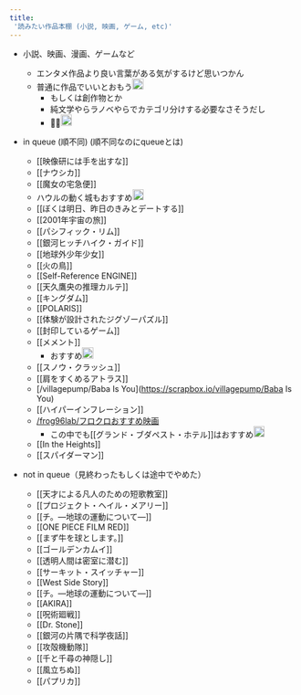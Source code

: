```yaml
---
title:
 '読みたい作品本棚 (小説, 映画, ゲーム, etc)'
---
```


- 小説、映画、漫画、ゲームなど
    - エンタメ作品より良い言葉がある気がするけど思いつかん
    - 普通に作品でいいとおもう<img src='https://scrapbox.io/api/pages/blu3mo-public/takker/icon' alt='takker.icon' height="19.5"/>
        - もしくは創作物とか
        - 純文学やらラノベやらでカテゴリ分けする必要なさそうだし
        - 🙏✅<img src='https://scrapbox.io/api/pages/blu3mo-public/blu3mo/icon' alt='blu3mo.icon' height="19.5"/>

- in queue (順不同) (順不同なのにqueueとは)
    - [[映像研には手を出すな]]
    - [[ナウシカ]]
    - [[魔女の宅急便]]
    - ハウルの動く城もおすすめ<img src='https://scrapbox.io/api/pages/blu3mo-public/kaya/icon' alt='kaya.icon' height="19.5"/>
    - [[ぼくは明日、昨日のきみとデートする]]
    - [[2001年宇宙の旅]]
    - [[パシフィック・リム]]
    - [[銀河ヒッチハイク・ガイド]]
    - [[地球外少年少女]]
    - [[火の鳥]]
    - [[Self-Reference ENGINE]]
    - [[天久鷹央の推理カルテ]]
    - [[キングダム]]
    - [[POLARIS]]
    - [[体験が設計されたジグゾーパズル]]
    - [[封印しているゲーム]]
    - [[メメント]]
        - おすすめ<img src='https://scrapbox.io/api/pages/blu3mo-public/axokxi/icon' alt='axokxi.icon' height="19.5"/>
    - [[スノウ・クラッシュ]]
    - [[肩をすくめるアトラス]]
    - [/villagepump/Baba Is You](https://scrapbox.io/villagepump/Baba Is You)
    - [[ハイパーインフレーション]]
    - [/frog96lab/フロクロおすすめ映画](https://scrapbox.io/frog96lab/フロクロおすすめ映画)
        - この中でも[[グランド・ブダペスト・ホテル]]はおすすめ<img src='https://scrapbox.io/api/pages/blu3mo-public/rickshinmi/icon' alt='rickshinmi.icon' height="19.5"/>
    - [[In the Heights]]
    - [[スパイダーマン]]

- not in queue（見終わったもしくは途中でやめた）
    - [[天才による凡人のための短歌教室]]
    - [[プロジェクト・ヘイル・メアリー]]
    - [[チ。―地球の運動について―]]
    - [[ONE PIECE FILM RED]]
    - [[まず牛を球とします。]]
    - [[ゴールデンカムイ]]
    - [[透明人間は密室に潜む]]
    - [[サーキット・スイッチャー]]
    - [[West Side Story]]
    - [[チ。―地球の運動について―]]
    - [[AKIRA]]
    - [[呪術廻戦]]
    - [[Dr. Stone]]
    - [[銀河の片隅で科学夜話]]
    - [[攻殻機動隊]]
    - [[千と千尋の神隠し]]
    - [[風立ちぬ]]
    - [[パプリカ]]
